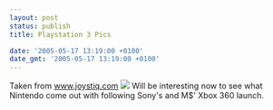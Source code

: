 ```yaml
---
layout: post
status: publish
title: Playstation 3 Pics

date: '2005-05-17 13:19:00 +0100'
date_gmt: '2005-05-17 13:19:00 +0100'
---
```

Taken from <a href="http://www.joystiq.com/entry/1234000620043567" target="_blank">www.joystiq.com</a>
<img style="border:0;" src="http://img.engadget.com/common/images/5608372271648138.JPG?0.7875766901006043" />
Will be interesting now to see what Nintendo come out with following Sony's and M$' Xbox 360 launch.
